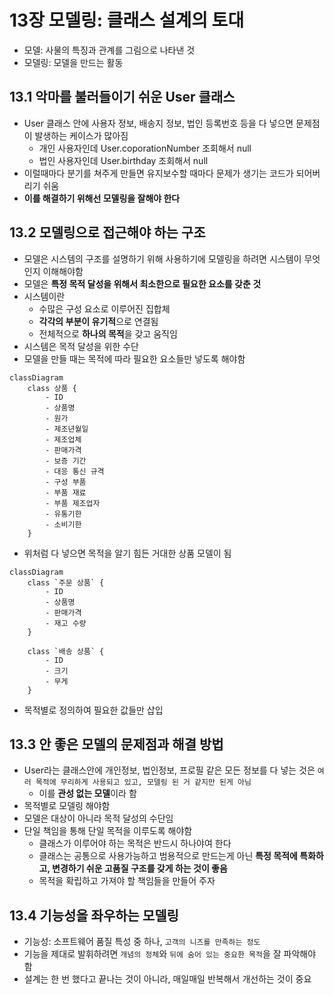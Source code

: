 # 13장 모델링: 클래스 설계의 토대

- 모델: 사물의 특징과 관계를 그림으로 나타낸 것
- 모델링: 모델을 만드는 활동

## 13.1 악마를 불러들이기 쉬운 User 클래스

- User 클래스 안에 사용자 정보, 배송지 정보, 법인 등록번호 등을 다 넣으면 문제점이 발생하는 케이스가 많아짐
  - 개인 사용자인데 User.coporationNumber 조회해서 null
  - 법인 사용자인데 User.birthday 조회해서 null
- 이럴때마다 분기를 쳐주게 만들면 유지보수할 때마다 문제가 생기는 코드가 되어버리기 쉬움
- **이를 해결하기 위해선 모델링을 잘해야 한다**

## 13.2 모델링으로 접근해야 하는 구조

- 모델은 시스템의 구조를 설명하기 위해 사용하기에 모델링을 하려면 시스템이 무엇인지 이해해야함
- 모델은 **특정 목적 달성을 위해서 최소한으로 필요한 요소를 갖춘 것**
- 시스템이란
  - 수많은 구성 요소로 이루어진 집합체                                           
  - **각각의 부분이 유기적**으로 연결됨
  - 전체적으로 **하나의 목적**을 갖고 움직임
- 시스템은 목적 달성을 위한 수단
- 모델을 만들 때는 목적에 따라 필요한 요소들만 넣도록 해야함

```mermaid
classDiagram
    class 상품 {
        - ID
        - 상품명
        - 원가
        - 제조년월일
        - 제조업체
        - 판매가격
        - 보증 기간
        - 대응 통신 규격
        - 구성 부품
        - 부품 재료
        - 부품 제조업자
        - 유통기한
        - 소비기한
    }
```

- 위처럼 다 넣으면 목적을 알기 힘든 거대한 상품 모델이 됨

```mermaid
classDiagram
    class `주문 상품` {
        - ID
        - 상품명
        - 판매가격
        - 재고 수량
    }
    
    class `배송 상품` {
        - ID
        - 크기
        - 무게
    }
```

- 목적별로 정의하여 필요한 값들만 삽입

## 13.3 안 좋은 모델의 문제점과 해결 방법

- User라는 클래스안에 개인정보, 법인정보, 프로필 같은 모든 정보를 다 넣는 것은 `여러 목적에 무리하게 사용되고 있고, 모델링 된 거 같지만 된게 아님`
  - 이를 **관성 없는 모델**이라 함
- 목적별로 모델링 해야함
- 모델은 대상이 아니라 목적 달성의 수단임
- 단일 책임을 통해 단일 목적을 이루도록 해야함
  - 클래스가 이루어야 하는 목적은 반드시 하나야여 한다
  - 클래스는 공통으로 사용가능하고 범용적으로 만드는게 아닌 **특정 목적에 특화하고, 변경하기 쉬운 고품질 구조를 갖게 하는 것이 좋음**
  - 목적을 확립하고 가져야 할 책임들을 만들어 주자

## 13.4 기능성을 좌우하는 모델링

- 기능성: 소프트웨어 품질 특성 중 하나, `고객의 니즈를 만족하는 정도`
- 기능을 제대로 발휘하려면 `개념의 정체`와 `뒤에 숨어 있는 중요한 목적`을 잘 파악해야 함
- 설계는 한 번 했다고 끝나는 것이 아니라, 매일매일 반복해서 개선하는 것이 중요
